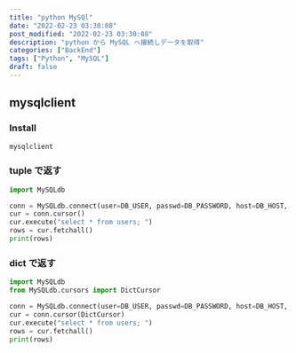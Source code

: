 ```yaml
---
title: "python MySQl"
date: "2022-02-23 03:30:08"
post_modified: "2022-02-23 03:30:08"
description: "python から MySQL へ接続しデータを取得"
categories: ["BackEnd"]
tags: ["Python", "MySQL"]
draft: false
---
```


## mysqlclient

### Install

```txt
mysqlclient
```

### tuple で返す

```python
import MySQLdb

conn = MySQLdb.connect(user=DB_USER, passwd=DB_PASSWORD, host=DB_HOST, db=DB_NAME, port=DB_PORT)
cur = conn.cursor()
cur.execute("select * from users; ")
rows = cur.fetchall()
print(rows)
```

### dict で返す

```python
import MySQLdb
from MySQLdb.cursors import DictCursor

conn = MySQLdb.connect(user=DB_USER, passwd=DB_PASSWORD, host=DB_HOST, db=DB_NAME, port=DB_PORT)
cur = conn.cursor(DictCursor)
cur.execute("select * from users; ")
rows = cur.fetchall()
print(rows)
```
